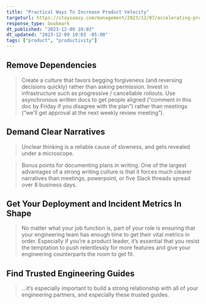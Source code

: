 ```yaml
---
title: "Practical Ways To Increase Product Velocity"
targeturl: https://staysaasy.com/management/2023/12/07/accelerating-product-velocity.html
response_type: bookmark
dt_published: "2023-12-09 10:03"
dt_updated: "2023-12-09 10:03 -05:00"
tags: ["product", "productivity"]
---
```


## Remove Dependencies

> Create a culture that favors begging forgiveness (and reversing decisions quickly) rather than asking permission. Invest in infrastructure such as progressive / cancellable rollouts. Use asynchronous written docs to get people aligned (“comment in this doc by Friday if you disagree with the plan”) rather than meetings (“we’ll get approval at the next weekly review meeting”).

## Demand Clear Narratives

> Unclear thinking is a reliable cause of slowness, and gets revealed under a microscope.

> Bonus points for documenting plans in writing. One of the largest advantages of a strong writing culture is that it forces much clearer narratives than meetings, powerpoint, or five Slack threads spread over 8 business days.

## Get Your Deployment and Incident Metrics In Shape

> No matter what your job function is, part of your role is ensuring that your engineering team has enough time to get their vital metrics in order. Especially if you’re a product leader, it’s essential that you resist the temptation to push relentlessly for more features and give your engineering counterparts the room to get fit.

## Find Trusted Engineering Guides

> ...it’s especially important to build a strong relationship with all of your engineering partners, and especially these trusted guides.
